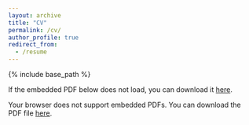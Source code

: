 ```yaml
---
layout: archive
title: "CV"
permalink: /cv/
author_profile: true
redirect_from:
  - /resume
---
```


{% include base_path %}

If the embedded PDF below does not load, you can download it [here](/files/Academic_CV.pdf).

<object data="{{ site.url }}/files/Academic_CV.pdf" type="application/pdf" width="100%" height="600px">
    <p>Your browser does not support embedded PDFs. You can download the PDF file <a href="{{ site.url }}/files/Academic_CV.pdf">here</a>.</p>
</object>
